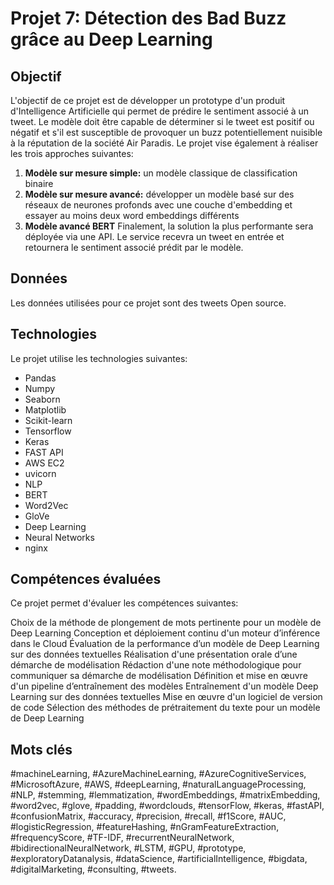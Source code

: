 # Projet 7: Détection des Bad Buzz grâce au Deep Learning

## Objectif
L'objectif de ce projet est de développer un prototype d'un produit d'Intelligence Artificielle qui permet de prédire le sentiment associé à un tweet. Le modèle doit être capable de déterminer si le tweet est positif ou négatif et s'il est susceptible de provoquer un buzz potentiellement nuisible à la réputation de la société Air Paradis. Le projet vise également à réaliser les trois approches suivantes:

1. **Modèle sur mesure simple:** un modèle classique de classification binaire
2. **Modèle sur mesure avancé:** développer un modèle basé sur des réseaux de neurones profonds avec une couche d'embedding et essayer au moins deux word embeddings différents
3. **Modèle avancé BERT**
Finalement, la solution la plus performante sera déployée via une API. Le service recevra un tweet en entrée et retournera le sentiment associé prédit par le modèle.

## Données
Les données utilisées pour ce projet sont des tweets Open source.

## Technologies
Le projet utilise les technologies suivantes:

- Pandas
- Numpy
- Seaborn
- Matplotlib
- Scikit-learn
- Tensorflow
- Keras
- FAST API
- AWS EC2
- uvicorn
- NLP
- BERT
- Word2Vec
- GloVe
- Deep Learning
- Neural Networks
- nginx


## Compétences évaluées
Ce projet permet d'évaluer les compétences suivantes:

Choix de la méthode de plongement de mots pertinente pour un modèle de Deep Learning
Conception et déploiement continu d'un moteur d’inférence dans le Cloud
Évaluation de la performance d’un modèle de Deep Learning sur des données textuelles
Réalisation d'une présentation orale d’une démarche de modélisation
Rédaction d'une note méthodologique pour communiquer sa démarche de modélisation
Définition et mise en œuvre d'un pipeline d’entraînement des modèles
Entraînement d'un modèle Deep Learning sur des données textuelles
Mise en œuvre d'un logiciel de version de code
Sélection des méthodes de prétraitement du texte pour un modèle de Deep Learning

## Mots clés
#machineLearning, #AzureMachineLearning, #AzureCognitiveServices, #MicrosoftAzure, #AWS, #deepLearning, #naturalLanguageProcessing, #NLP, #stemming, #lemmatization, #wordEmbeddings, #matrixEmbedding, #word2vec, #glove, #padding, #wordclouds, #tensorFlow, #keras, #fastAPI, #confusionMatrix, #accuracy, #precision, #recall, #f1Score, #AUC, #logisticRegression, #featureHashing, #nGramFeatureExtraction, #frequencyScore, #TF-IDF, #recurrentNeuralNetwork, #bidirectionalNeuralNetwork, #LSTM, #GPU, #prototype, #exploratoryDatanalysis, #dataScience, #artificialIntelligence, #bigdata, #digitalMarketing, #consulting, #tweets.
